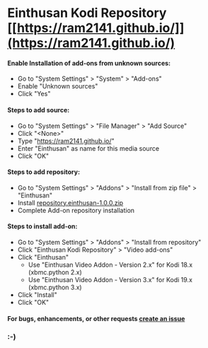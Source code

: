 # Einthusan Kodi Repository [[https://ram2141.github.io/]](https://ram2141.github.io/)

#### Enable Installation of add-ons from unknown sources:
* Go to "System Settings" > "System" > "Add-ons"
* Enable "Unknown sources"
* Click "Yes"

#### Steps to add source:
* Go to "System Settings" > "File Manager" > "Add Source"
* Click "\<None>"
* Type "https://ram2141.github.io/"
* Enter "Einthusan" as name for this media source
* Click "OK"

#### Steps to add repository:
* Go to "System Settings" > "Addons" > "Install from zip file" > "Einthusan"
* Install [repository.einthusan-1.0.0.zip](repository.einthusan-1.0.0.zip)
* Complete Add-on repository installation

#### Steps to install add-on:
* Go to "System Settings" > "Addons" > "Install from repository"
* Click "Einthusan Kodi Repository" > "Video add-ons"
* Click "Einthusan"
  * Use "Einthusan Video Addon - Version 2.x" for Kodi 18.x (xbmc.python 2.x)
  * Use "Einthusan Video Addon - Version 3.x" for Kodi 19.x (xbmc.python 3.x)
* Click "Install"
* Click "OK"

#### For bugs, enhancements, or other requests [create an issue](https://github.com/ram2141/einthu/issues)

### :-)
